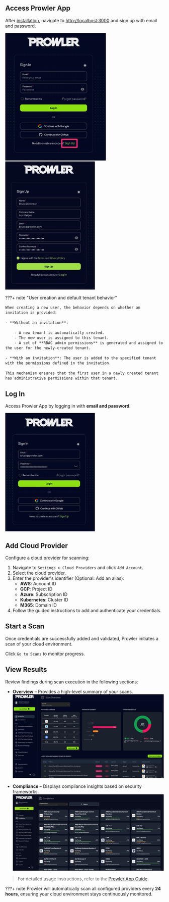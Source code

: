 ## Access Prowler App

After [installation](../installation/prowler-app.md), navigate to [http://localhost:3000](http://localhost:3000) and sign up with email and password.

<img src="../img/sign-up-button.png" alt="Sign Up Button" width="320"/>
<img src="../img/sign-up.png" alt="Sign Up" width="285"/>

???+ note "User creation and default tenant behavior"

    When creating a new user, the behavior depends on whether an invitation is provided:

    - **Without an invitation**:

        - A new tenant is automatically created.
        - The new user is assigned to this tenant.
        - A set of **RBAC admin permissions** is generated and assigned to the user for the newly-created tenant.

    - **With an invitation**: The user is added to the specified tenant with the permissions defined in the invitation.

    This mechanism ensures that the first user in a newly created tenant has administrative permissions within that tenant.

## Log In

Access Prowler App by logging in with **email and password**.

<img src="../img/log-in.png" alt="Log In" width="285"/>

## Add Cloud Provider

Configure a cloud provider for scanning:

1. Navigate to `Settings > Cloud Providers` and click `Add Account`.
2. Select the cloud provider.
3. Enter the provider's identifier (Optional: Add an alias):
    - **AWS**: Account ID
    - **GCP**: Project ID
    - **Azure**: Subscription ID
    - **Kubernetes**: Cluster ID
    - **M365**: Domain ID
4. Follow the guided instructions to add and authenticate your credentials.

## Start a Scan

Once credentials are successfully added and validated, Prowler initiates a scan of your cloud environment.

Click `Go to Scans` to monitor progress.

## View Results

Review findings during scan execution in the following sections:

- **Overview** – Provides a high-level summary of your scans.
  <img src="../img/overview.png" alt="Overview" width="700"/>

- **Compliance** – Displays compliance insights based on security frameworks.
  <img src="../img/compliance.png" alt="Compliance" width="700"/>

> For detailed usage instructions, refer to the [Prowler App Guide](../tutorials/prowler-app.md).

???+ note
    Prowler will automatically scan all configured providers every **24 hours**, ensuring your cloud environment stays continuously monitored.
